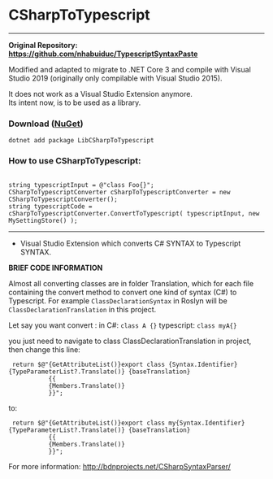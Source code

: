 # CSharpToTypescript

----

**Original Repository: https://github.com/nhabuiduc/TypescriptSyntaxPaste**

Modified and adapted to migrate to .NET Core 3 and compile with Visual Studio 2019 (originally only compilable with Visual Studio 2015).<br/>

It does not work as a Visual Studio Extension anymore.<br/>
Its intent now, is to be used as a library.

### Download ([NuGet](https://www.nuget.org/packages/LibCSharpToTypescript/))
```dotnet add package LibCSharpToTypescript```

### How to use CSharpToTypescript:

```

string typescriptInput = @"class Foo{}";
CSharpToTypescriptConverter cSharpToTypescriptConverter = new CSharpToTypescriptConverter();
string typescriptCode = cSharpToTypescriptConverter.ConvertToTypescript( typescriptInput, new MySettingStore() );

```

----

- Visual Studio Extension which converts C# SYNTAX to Typescript SYNTAX.

**BRIEF CODE INFORMATION**

Almost all converting classes are in folder Translation, which for each file containing the convert method to convert one kind of
syntax (C#) to Typescript. For example ````ClassDeclarationSyntax```` in Roslyn will be ````ClassDeclarationTranslation```` in this project.

Let say you want convert :
in C#: ````class A {}````
typescript: ````class myA{}````

you just need to navigate to class ClassDeclarationTranslation in project, then change this line:
````
 return $@"{GetAttributeList()}export class {Syntax.Identifier}{TypeParameterList?.Translate()} {baseTranslation}
           {{
           {Members.Translate()}
           }}";
 ````
to:
````
 return $@"{GetAttributeList()}export class my{Syntax.Identifier}{TypeParameterList?.Translate()} {baseTranslation}
           {{
           {Members.Translate()}
           }}";
````

For more information: http://bdnprojects.net/CSharpSyntaxParser/
